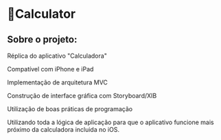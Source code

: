# 📱Calculator 

## Sobre o projeto:

Réplica do aplicativo "Calculadora"

Compatível com iPhone e iPad

Implementação de arquitetura MVC

Construção de interface gráfica com Storyboard/XIB

Utilização de boas práticas de programação

Utilizando toda a lógica de aplicação para que o aplicativo funcione mais próximo da calculadora incluida no iOS.



